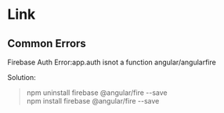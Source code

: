 # Link

## Common Errors

Firebase Auth
Error:app.auth isnot a function angular/angularfire

Solution:
> npm uninstall firebase @angular/fire --save <br>
> npm install firebase @angular/fire --save

